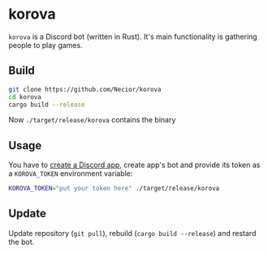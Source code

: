 # korova

`korova` is a Discord bot (written in Rust). It's main functionality is gathering people to play games.

## Build

```bash
git clone https://github.com/Necior/korova
cd korova
cargo build --release
```

Now `./target/release/korova` contains the binary

## Usage

You have to [create a Discord app](https://discord.com/developers/applications), create app's bot and provide its token as a `KOROVA_TOKEN` environment variable:

```bash
KOROVA_TOKEN="put your token here" ./target/release/korova
```

## Update

Update repository (`git pull`), rebuild (`cargo build --release`) and restard the bot.

